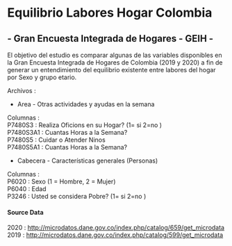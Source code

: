 # Equilibrio Labores Hogar Colombia
## - Gran Encuesta Integrada de Hogares - GEIH -
El objetivo del estudio es comparar algunas de las variables disponibles en la Gran Encuesta Integrada de Hogares de Colombia (2019 y 2020) a fin de generar un entendimiento del equilibrio existente entre labores del hogar por Sexo y grupo etario.

Archivos :
- Area - Otras actividades y ayudas en la semana

Columnas : <br>
P7480S3 : Realiza Oficions en su Hogar? (1= si 2=no ) <br>
P7480S3A1 : Cuantas Horas a la Semana? <br>
P7480S5 : Cuidar o Atender Ninos <br>
P7480S5A1 : Cuantas Horas a la Semana? <br>

- Cabecera - Características generales (Personas)

Columnas : <br>
P6020 : Sexo (1 = Hombre, 2 = Mujer) <br>
P6040 : Edad <br>
P3246 : Usted se considera Pobre? (1= si 2=no ) <br>



#### Source Data
2020 : http://microdatos.dane.gov.co/index.php/catalog/659/get_microdata <br>
2019 : http://microdatos.dane.gov.co/index.php/catalog/599/get_microdata
